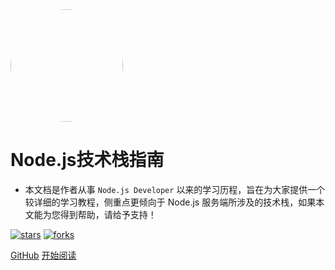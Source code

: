 <img width="180px" style="border-radius: 50%" bor src="https://nodejsred.oss-cn-shanghai.aliyuncs.com/nodejs_roadmap-logo.jpeg?x-oss-process=style/may">

# Node.js技术栈指南

- 本文档是作者从事 ```Node.js Developer``` 以来的学习历程，旨在为大家提供一个较详细的学习教程，侧重点更倾向于 Node.js 服务端所涉及的技术栈，如果本文能为您得到帮助，请给予支持！

[![stars](https://badgen.net/github/stars/BloodeyedZhang/Blog?icon=github&color=4ab8a1)](https://github.com/BloodeyedZhang/Blog) [![forks](https://badgen.net/github/forks/BloodeyedZhang/Blog?icon=github&color=4ab8a1)](https://github.com/BloodeyedZhang/Blog)

[GitHub](<https://github.com/BloodeyedZhang/Blog>)
[开始阅读](README.md)